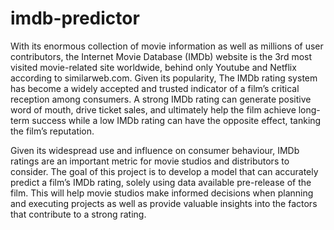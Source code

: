 # imdb-predictor

With its enormous collection of movie information as well as millions of user contributors, the Internet Movie Database (IMDb) website is the 3rd most visited movie-related site worldwide, behind only Youtube and Netflix according to similarweb.com. Given its popularity, The IMDb rating system has become a widely accepted and trusted indicator of a film’s critical reception among consumers. A strong IMDb rating can generate positive word of mouth, drive ticket sales, and ultimately help the film achieve long-term success while a low IMDb rating can have the opposite effect, tanking the film’s reputation. 

Given its widespread use and influence on consumer behaviour, IMDb ratings are an important metric for movie studios and distributors to consider. The goal of this project is to develop a model that can accurately predict a film’s IMDb rating, solely using data available pre-release of the film. This will help movie studios make informed decisions when planning and executing projects as well as provide valuable insights into the factors that contribute to a strong rating.
